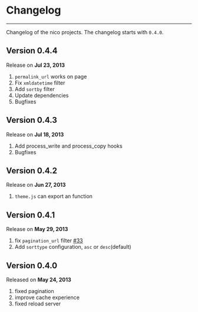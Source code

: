 # Changelog

-----

Changelog of the nico projects. The changelog starts with `0.4.0`.


## Version 0.4.4

Release on **Jul 23, 2013**

1. `permalink_url` works on page
2. Fix `xmldatetime` filter
3. Add `sortby` filter
4. Update dependencies
5. Bugfixes

## Version 0.4.3

Release on **Jul 18, 2013**

1. Add process_write and process_copy hooks
2. Bugfixes

## Version 0.4.2

Release on **Jun 27, 2013**

1. `theme.js` can export an function


## Version 0.4.1

Release on **May 29, 2013**

1. fix `pagination_url` filter [#33](https://github.com/lepture/nico/pull/33)
2. Add `sorttype` configuration, `asc` or `desc`(default)


## Version 0.4.0

Released on **May 24, 2013**

1. fixed pagination
2. improve cache experience
3. fixed reload server
